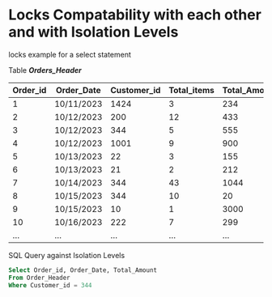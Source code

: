 # Locks Compatability with each other and with Isolation Levels

locks example for a select statement

Table ***Orders_Header***

Order_id|Order_Date|Customer_id|Total_items|Total_Amount
--------|----------|-----------|-----------|------------
1|10/11/2023|1424|3|234
2|10/12/2023|200|12|433
3|10/12/2023|344|5|555
4|10/12/2023|1001|9|900
5|10/13/2023|22|3|155
6|10/13/2023|21|2|212
7|10/14/2023|344|43|1044
8|10/15/2023|344|10|20
9|10/15/2023|10|1|3000
10|10/16/2023|222|7|299
…|…|…|…|…			

SQL Query against Isolation Levels

```SQL
Select Order_id, Order_Date, Total_Amount
From Order_Header
Where Customer_id = 344
```

